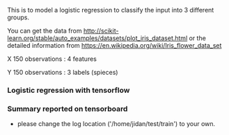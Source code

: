This is to model a logistic regression to classify the input into 3 different groups.  

You can get the data from
http://scikit-learn.org/stable/auto_examples/datasets/plot_iris_dataset.html
or the detailed information from 
https://en.wikipedia.org/wiki/Iris_flower_data_set

X 150 observations : 4 features

Y 150 observations : 3 labels (spieces)

### Logistic regression with tensorflow

### Summary reported on tensorboard
* please change the log location ('/home/jidan/test/train') to your own. 
